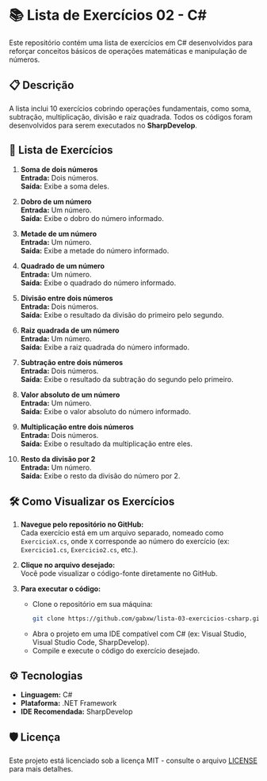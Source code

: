 # 📚 Lista de Exercícios 02 - C#

Este repositório contém uma lista de exercícios em C# desenvolvidos para reforçar conceitos básicos de operações matemáticas e manipulação de números.  

## 📋 Descrição

A lista inclui 10 exercícios cobrindo operações fundamentais, como soma, subtração, multiplicação, divisão e raiz quadrada. Todos os códigos foram desenvolvidos para serem executados no **SharpDevelop**.

## 📝 Lista de Exercícios

1. **Soma de dois números**  
   **Entrada:** Dois números.  
   **Saída:** Exibe a soma deles.

2. **Dobro de um número**  
   **Entrada:** Um número.  
   **Saída:** Exibe o dobro do número informado.

3. **Metade de um número**  
   **Entrada:** Um número.  
   **Saída:** Exibe a metade do número informado.

4. **Quadrado de um número**  
   **Entrada:** Um número.  
   **Saída:** Exibe o quadrado do número informado.

5. **Divisão entre dois números**  
   **Entrada:** Dois números.  
   **Saída:** Exibe o resultado da divisão do primeiro pelo segundo.

6. **Raiz quadrada de um número**  
   **Entrada:** Um número.  
   **Saída:** Exibe a raiz quadrada do número informado.

7. **Subtração entre dois números**  
   **Entrada:** Dois números.  
   **Saída:** Exibe o resultado da subtração do segundo pelo primeiro.

8. **Valor absoluto de um número**  
   **Entrada:** Um número.  
   **Saída:** Exibe o valor absoluto do número informado.

9. **Multiplicação entre dois números**  
   **Entrada:** Dois números.  
   **Saída:** Exibe o resultado da multiplicação entre eles.

10. **Resto da divisão por 2**  
    **Entrada:** Um número.  
    **Saída:** Exibe o resto da divisão do número por 2.
    

## 🛠 Como Visualizar os Exercícios

1. **Navegue pelo repositório no GitHub:**  
   Cada exercício está em um arquivo separado, nomeado como `ExercicioX.cs`, onde `X` corresponde ao número do exercício (ex: `Exercicio1.cs`, `Exercicio2.cs`, etc.).

2. **Clique no arquivo desejado:**  
   Você pode visualizar o código-fonte diretamente no GitHub.

3. **Para executar o código:**  
   - Clone o repositório em sua máquina:
     ```bash
     git clone https://github.com/gabxw/lista-03-exercicios-csharp.git
     ```
   - Abra o projeto em uma IDE compatível com C# (ex: Visual Studio, Visual Studio Code, SharpDevelop).
   - Compile e execute o código do exercício desejado.

## ⚙️ Tecnologias

- **Linguagem:** C#
- **Plataforma:** .NET Framework
- **IDE Recomendada:** SharpDevelop

## 🛡️ Licença

Este projeto está licenciado sob a licença MIT - consulte o arquivo [LICENSE](LICENSE) para mais detalhes.
